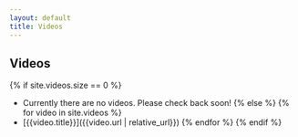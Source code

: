 ```yaml
---
layout: default
title: Videos
---
```


## Videos
{% if site.videos.size == 0 %}
  * Currently there are no videos.  Please check back soon!
{% else %}
    {% for video in site.videos %}
  * [{{video.title}}]({{video.url | relative_url}})
    {% endfor %}
{% endif %}